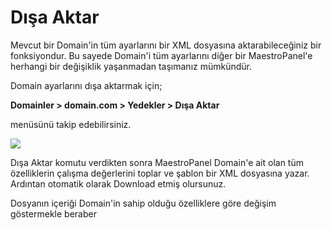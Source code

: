 # Dışa Aktar

Mevcut bir Domain'in tüm ayarlarını bir XML dosyasına aktarabileceğiniz bir fonksiyondur. Bu sayede Domain'i tüm ayarlarını diğer bir MaestroPanel'e herhangi bir değişiklik yaşanmadan taşımanız mümkündür.

Domain ayarlarını dışa aktarmak için;

**Domainler > domain.com > Yedekler > Dışa Aktar**

menüsünü takip edebilirsiniz.

![](https://lh4.googleusercontent.com/p9FfYk5i9GnxJEk8xbK3pSfek3JinhpDSA1ijXoU5U4xiG1ZmVTG05BN40ET3FNDlWJ2Fa3NgCJkponx7F3pXpEQ2fG7-u1Ksei1Kvb4UP_n48-rBwuXaF9sPeB-YGo1cg)

Dışa Aktar komutu verdikten sonra MaestroPanel Domain'e ait olan tüm özelliklerin çalışma değerlerini toplar ve şablon bir XML dosyasına yazar. Ardıntan otomatik olarak Download etmiş olursunuz.

Dosyanın içeriği Domain'in sahip olduğu özelliklere göre değişim göstermekle beraber